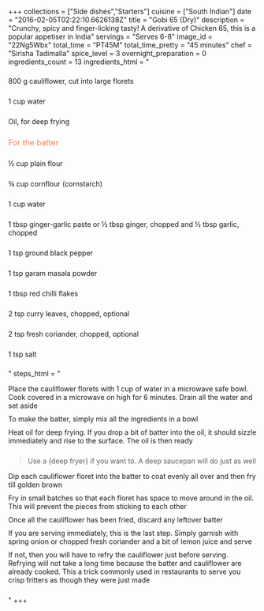 +++
collections = ["Side dishes","Starters"]
cuisine = ["South Indian"]
date = "2016-02-05T02:22:10.6626138Z"
title = "Gobi 65 (Dry)"
description = "Crunchy, spicy and finger-licking tasty! A derivative of Chicken 65, this is a popular appetiser in India"
servings = "Serves 6-8"
image_id = "22Ng5Wbx"
total_time = "PT45M"
total_time_pretty = "45 minutes"
chef = "Sirisha Tadimalla"
spice_level = 3
overnight_preparation = 0
ingredients_count = 13
ingredients_html = "<ul style='padding-left: 0; list-style: none;'><li itemprop='recipeIngredient' style='margin: 8px 0px;padding: 8px 0px;'>800 g cauliflower, cut into large florets</li><li itemprop='recipeIngredient' style='margin: 8px 0px;padding: 8px 0px;'>1 cup water</li><li itemprop='recipeIngredient' style='margin: 8px 0px;padding: 8px 0px;'>Oil, for deep frying</li><li style='margin: 8px 0px;padding: 8px 0px;'><span style='font-size: medium; color: #f78153;'>For the batter</span></li><li itemprop='recipeIngredient' style='margin: 8px 0px;padding: 8px 0px;'>½ cup plain flour</li><li itemprop='recipeIngredient' style='margin: 8px 0px;padding: 8px 0px;'>¾ cup cornflour (cornstarch)</li><li itemprop='recipeIngredient' style='margin: 8px 0px;padding: 8px 0px;'>1 cup water</li><li itemprop='recipeIngredient' style='margin: 8px 0px;padding: 8px 0px;'>1 tbsp ginger-garlic paste or ½ tbsp ginger, chopped and ½ tbsp garlic, chopped</li><li itemprop='recipeIngredient' style='margin: 8px 0px;padding: 8px 0px;'>1 tsp ground black pepper</li><li itemprop='recipeIngredient' style='margin: 8px 0px;padding: 8px 0px;'>1 tsp garam masala powder</li><li itemprop='recipeIngredient' style='margin: 8px 0px;padding: 8px 0px;'>1 tbsp red chilli flakes</li><li itemprop='recipeIngredient' style='margin: 8px 0px;padding: 8px 0px;'>2 tsp curry leaves, chopped, optional</li><li itemprop='recipeIngredient' style='margin: 8px 0px;padding: 8px 0px;'>2 tsp fresh coriander, chopped, optional</li><li itemprop='recipeIngredient' style='margin: 8px 0px;padding: 8px 0px;'>1 tsp salt</li></ul>"
steps_html = "<ol style='list-style: none inside; padding-left: 0px;'><li style='padding-bottom: 10px;'><i class='step-track-icon fa fa-square-o'></i><span class='step-text' itemprop='recipeInstructions'>Place the cauliflower florets with 1 cup of water in a microwave safe bowl. Cook covered in a microwave on high for 6 minutes. Drain all the water and set aside</span></li><li style='padding-bottom: 10px;'><i class='step-track-icon fa fa-square-o'></i><span class='step-text' itemprop='recipeInstructions'>To make the batter, simply mix all the ingredients in a bowl</span></li><li style='padding-bottom: 10px;'><i class='step-track-icon fa fa-square-o'></i><span class='step-text' itemprop='recipeInstructions'>Heat oil for deep frying. If you drop a bit of batter into the oil, it should sizzle immediately and rise to the surface. The oil is then ready</span></li><blockquote>Use a {deep fryer} if you want to. A deep saucepan will do just as well</blockquote><li style='padding-bottom: 10px;'><i class='step-track-icon fa fa-square-o'></i><span class='step-text' itemprop='recipeInstructions'>Dip each cauliflower floret into the batter to coat evenly all over and then fry till golden brown</span></li><li style='padding-bottom: 10px;'><i class='step-track-icon fa fa-square-o'></i><span class='step-text' itemprop='recipeInstructions'>Fry in small batches so that each floret has space to move around in the oil. This will prevent the pieces from sticking to each other</span></li><li style='padding-bottom: 10px;'><i class='step-track-icon fa fa-square-o'></i><span class='step-text' itemprop='recipeInstructions'>Once all the cauliflower has been fried, discard any leftover batter</span></li><li style='padding-bottom: 10px;'><i class='step-track-icon fa fa-square-o'></i><span class='step-text' itemprop='recipeInstructions'>If you are serving immediately, this is the last step. Simply garnish with spring onion or chopped fresh coriander and a bit of lemon juice and serve</span></li><li style='padding-bottom: 10px;'><i class='step-track-icon fa fa-square-o'></i><span class='step-text' itemprop='recipeInstructions'>If not, then you will have to refry the cauliflower just before serving. Refrying will not take a long time because the batter and cauliflower are already cooked. This a trick commonly used in restaurants to serve you crisp fritters as though they were just made</span></li></ol>"
+++
